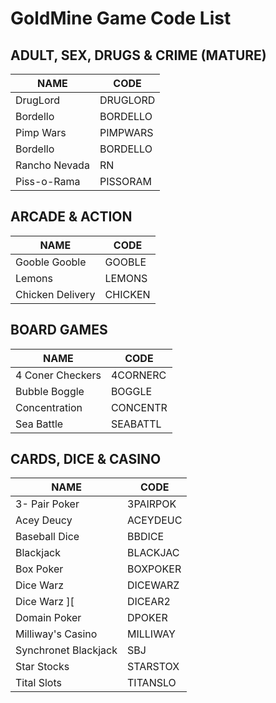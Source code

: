 # GoldMine Game Code List

## ADULT, SEX, DRUGS & CRIME (MATURE)

| NAME             | CODE     |
|------------------|----------|
| DrugLord         | DRUGLORD |
| Bordello         | BORDELLO |
| Pimp Wars        | PIMPWARS |
| Bordello         | BORDELLO |
| Rancho Nevada    | RN       |
| Piss-o-Rama      | PISSORAM |


## ARCADE & ACTION

| NAME | CODE |
|-----|-----|
| Gooble Gooble    | GOOBLE  |
| Lemons           | LEMONS  |
| Chicken Delivery | CHICKEN |

## BOARD GAMES


| NAME | CODE |
|-----|-----|
| 4 Coner Checkers| 4CORNERC |
| Bubble Boggle | BOGGLE |
| Concentration | CONCENTR |
| Sea Battle | SEABATTL |

## CARDS, DICE & CASINO


| NAME | CODE |
|-----|-----|
| 3- Pair Poker| 3PAIRPOK |
| Acey Deucy | ACEYDEUC |
| Baseball Dice | BBDICE |
| Blackjack | BLACKJAC | 
| Box Poker| BOXPOKER |
| Dice Warz | DICEWARZ |
| Dice Warz \]\[ | DICEAR2 |
| Domain Poker | DPOKER |
| Milliway's Casino | MILLIWAY |
| Synchronet Blackjack | SBJ |
| Star Stocks | STARSTOX |
| Tital Slots | TITANSLO |





